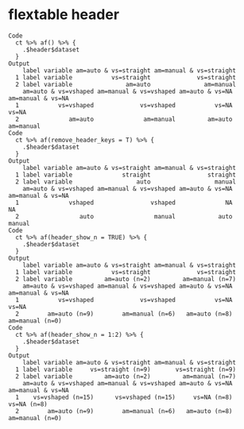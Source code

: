 # flextable header

    Code
      ct %>% af() %>% {
        .$header$dataset
      }
    Output
        label variable am=auto & vs=straight am=manual & vs=straight
      1 label variable           vs=straight             vs=straight
      2 label variable               am=auto               am=manual
        am=auto & vs=vshaped am=manual & vs=vshaped am=auto & vs=NA am=manual & vs=NA
      1           vs=vshaped             vs=vshaped           vs=NA             vs=NA
      2              am=auto              am=manual         am=auto         am=manual
    Code
      ct %>% af(remove_header_keys = T) %>% {
        .$header$dataset
      }
    Output
        label variable am=auto & vs=straight am=manual & vs=straight
      1 label variable              straight                straight
      2 label variable                  auto                  manual
        am=auto & vs=vshaped am=manual & vs=vshaped am=auto & vs=NA am=manual & vs=NA
      1              vshaped                vshaped              NA                NA
      2                 auto                 manual            auto            manual
    Code
      ct %>% af(header_show_n = TRUE) %>% {
        .$header$dataset
      }
    Output
        label variable am=auto & vs=straight am=manual & vs=straight
      1 label variable           vs=straight             vs=straight
      2 label variable         am=auto (n=2)         am=manual (n=7)
        am=auto & vs=vshaped am=manual & vs=vshaped am=auto & vs=NA am=manual & vs=NA
      1           vs=vshaped             vs=vshaped           vs=NA             vs=NA
      2        am=auto (n=9)        am=manual (n=6)   am=auto (n=8)   am=manual (n=0)
    Code
      ct %>% af(header_show_n = 1:2) %>% {
        .$header$dataset
      }
    Output
        label variable am=auto & vs=straight am=manual & vs=straight
      1 label variable     vs=straight (n=9)       vs=straight (n=9)
      2 label variable         am=auto (n=2)         am=manual (n=7)
        am=auto & vs=vshaped am=manual & vs=vshaped am=auto & vs=NA am=manual & vs=NA
      1    vs=vshaped (n=15)      vs=vshaped (n=15)     vs=NA (n=8)       vs=NA (n=8)
      2        am=auto (n=9)        am=manual (n=6)   am=auto (n=8)   am=manual (n=0)

